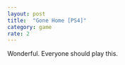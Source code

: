 ```yaml
---
layout: post
title:  "Gone Home [PS4]"
category: game
rate: 2
---
```


Wonderful. Everyone should play this.


